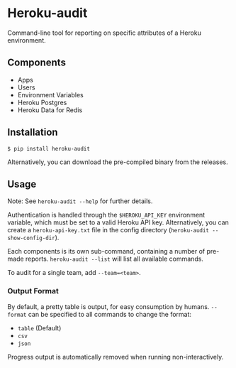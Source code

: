 # Heroku-audit

Command-line tool for reporting on specific attributes of a Heroku environment.

## Components

- Apps
- Users
- Environment Variables
- Heroku Postgres
- Heroku Data for Redis

## Installation

```
$ pip install heroku-audit
```

Alternatively, you can download the pre-compiled binary from the releases.

## Usage

Note: See `heroku-audit --help` for further details.

Authentication is handled through the `$HEROKU_API_KEY` environment variable, which must be set to a valid Heroku API key. Alternatively, you can create a `heroku-api-key.txt` file in the config directory (`heroku-audit --show-config-dir`).

Each components is its own sub-command, containing a number of pre-made reports. `heroku-audit --list` will list all available commands.

To audit for a single team, add `--team=<team>`.

### Output Format

By default, a pretty table is output, for easy consumption by humans. `--format` can be specified to all commands to change the format:

- `table` (Default)
- `csv`
- `json`

Progress output is automatically removed when running non-interactively.
